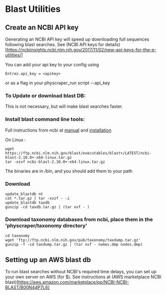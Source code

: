 # Blast Utilities
## Create an NCBI API key

Generating an NCBI API key will speed up downloading full sequences following blast searches.
See (NCBI API keys for details)[https://ncbiinsights.ncbi.nlm.nih.gov/2017/11/02/new-api-keys-for-the-e-utilities/]

You can add your api key to your config using

    Entrez.api_key = <apikey>

or as a flag in your physcraper_run script --api_key 



### To Update or download blast DB:
This is not necessary, but will make blast searches faster.


### Install blast command line tools:
Full instructions from ncbi at [manual](https://www.ncbi.nlm.nih.gov/books/NBK279671/) and [installation](https://ftp.ncbi.nlm.nih.gov/blast/executables/blast+/)

On Linux :

    wget https://ftp.ncbi.nlm.nih.gov/blast/executables/blast+/LATEST/ncbi-blast-2.10.0+-x64-linux.tar.gz
    tar -xzvf ncbi-blast-2.10.0+-x64-linux.tar.gz 

The binaries are in /bin, and you should add them to your path


### Download 

    update_blastdb nt
    cat *.tar.gz | tar -xvzf - -i
    update_blastdb taxdb
    gunzip -cd taxdb.tar.gz | (tar xvf - )




### Download taxonomy databases from ncbi, place them in the 'physcraper/taxonomy directory'

    cd taxonomy
    wget 'ftp://ftp.ncbi.nlm.nih.gov/pub/taxonomy/taxdump.tar.gz' 
    gunzip -f -cd taxdump.tar.gz | (tar xvf - names.dmp nodes.dmp)



## Setting up an AWS blast db

To run blast searches without NCBI's required time delays, you can set up your own server on AWS (for $).
See instructions at (AWS marketplace NCBI blast)[https://aws.amazon.com/marketplace/pp/NCBI-NCBI-BLAST/B00N44P7L6]